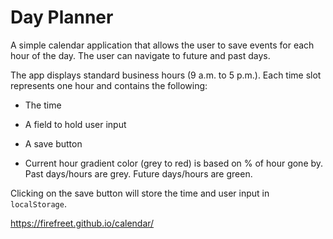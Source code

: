 # Day Planner

A simple calendar application that allows the user to save events for each hour of the day. The user can navigate to future and past days.

The app displays standard business hours (9 a.m. to 5 p.m.). Each time slot represents one hour and contains the following:

* The time

* A field to hold user input

* A save button

* Current hour gradient color (grey to red) is based on % of hour gone by. Past days/hours are grey. Future days/hours are green. 

Clicking on the save button will store the time and user input in `localStorage`.

https://firefreet.github.io/calendar/
